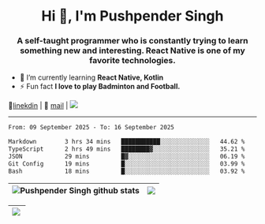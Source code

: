 <h1 align="center">Hi 👋, I'm Pushpender Singh</h1>
<h3 align="center">A self-taught programmer who is constantly trying to learn something new and interesting. React Native is one of my favorite technologies.</h3>

- 🌱 I’m currently learning **React Native, Kotlin**
- ⚡ Fun fact **I love to play Badminton and Football.**

👔[linekdin](https://www.linkedin.com/in/pushpender-singh-240061202/) | 📧 [mail](mailto:pushpendersingh694@gmail.com) | 
<a href="https://github.com/pushpender-singh-ap/pushpender-singh-ap">
    <img src="https://komarev.com/ghpvc/?username=pushpender-singh-ap&style=for-the-badge">
</a>


---

<!--START_SECTION:waka-->

```txt
From: 09 September 2025 - To: 16 September 2025

Markdown        3 hrs 34 mins   ███████████░░░░░░░░░░░░░░   44.62 %
TypeScript      2 hrs 49 mins   ████████▓░░░░░░░░░░░░░░░░   35.21 %
JSON            29 mins         █▓░░░░░░░░░░░░░░░░░░░░░░░   06.19 %
Git Config      19 mins         █░░░░░░░░░░░░░░░░░░░░░░░░   03.99 %
Bash            18 mins         █░░░░░░░░░░░░░░░░░░░░░░░░   03.92 %
```

<!--END_SECTION:waka-->


| <a><img align="center" src="https://github-readme-stats-iota-ecru-15.vercel.app/api?username=pushpender-singh-ap&show_icons=true&include_all_commits=true&theme=buefy&hide_border=true" alt="Pushpender Singh github stats" /></a> | <a><img align="center" src="https://github-readme-stats-iota-ecru-15.vercel.app/api/top-langs/?username=pushpender-singh-ap&layout=compact&theme=buefy&hide_border=true" /></a> |
| ------------- | ------------- |

| <a> <img align="left" src="https://github-readme-streak-stats.herokuapp.com/?user=pushpender-singh-ap" /></br> </a> |
| ------------- |

